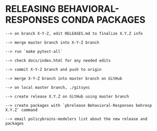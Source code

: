 RELEASING BEHAVIORAL-RESPONSES CONDA PACKAGES
=============================================

```
--> on branch X-Y-Z, edit RELEASES.md to finalize X.Y.Z info

--> merge master branch into X-Y-Z branch

--> run `make pytest-all`

--> check docs/index.html for any needed edits

--> commit X-Y-Z branch and push to origin

--> merge X-Y-Z branch into master branch on GitHub

--> on local master branch, ./gitsync

--> create release X.Y.Z on GitHub using master branch

--> create packages with `pbrelease Behavioral-Responses behresp X.Y.Z` command

--> email policybrains-modelers list about the new release and packages
```
